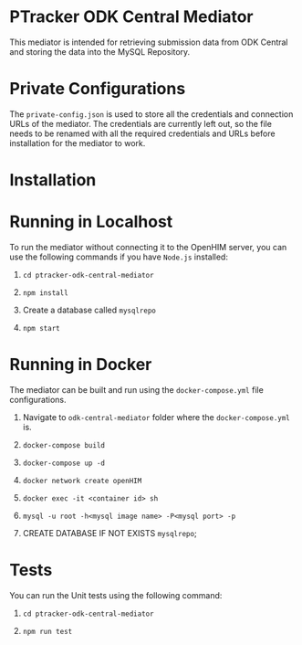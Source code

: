 # PTracker ODK Central Mediator
This mediator is intended for retrieving submission data from ODK Central and  storing the data into the MySQL Repository.

# Private Configurations
The `private-config.json` is used to store all the credentials and connection URLs of the mediator. The credentials are currently left out, so the file needs to be renamed with all the required credentials and URLs before installation for the mediator to work.

# Installation


# Running in Localhost

To run the mediator without connecting it to the OpenHIM server, you can use the following commands if you have `Node.js` installed:

1. `cd ptracker-odk-central-mediator`

2. `npm install`

3. Create a database called `mysqlrepo`

4. `npm start`

# Running in Docker

The mediator can be built and run using the `docker-compose.yml` file configurations.

1. Navigate to `odk-central-mediator` folder where the  `docker-compose.yml` is.

2. `docker-compose build`

3. `docker-compose up -d`

4. `docker network create openHIM`

5. `docker exec -it <container id> sh`

6. `mysql -u root -h<mysql image name> -P<mysql port> -p`

6. CREATE DATABASE IF NOT EXISTS `mysqlrepo`;



# Tests

You can run the Unit tests using the following command:

1. `cd ptracker-odk-central-mediator`

2. `npm run test`
